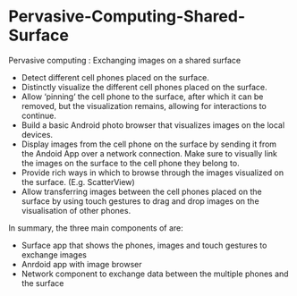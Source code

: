 Pervasive-Computing-Shared-Surface
==================================

Pervasive computing : Exchanging images on a shared surface

* Detect different cell phones placed on the surface.
* Distinctly visualize the different cell phones placed on the surface.
* Allow ‘pinning‘ the cell phone to the surface, after which it can be removed, but the visualization remains, allowing for interactions to continue.
* Build a basic Android photo browser that visualizes images on the local devices.
* Display images from the cell phone on the surface by sending it from the Andoid App over a network connection. Make sure to visually link the images on the surface to the cell phone they belong to.
* Provide rich ways in which to browse through the images visualized on the surface. (E.g. ScatterView)
* Allow transferring images between the cell phones placed on the surface by using touch gestures to drag and drop images on the visualisation of other phones.

In summary, the three main components of are:

* Surface app that shows the phones, images and touch gestures to exchange images
* Anrdoid app with image browser
* Network component to exchange data between the multiple phones and the surface

